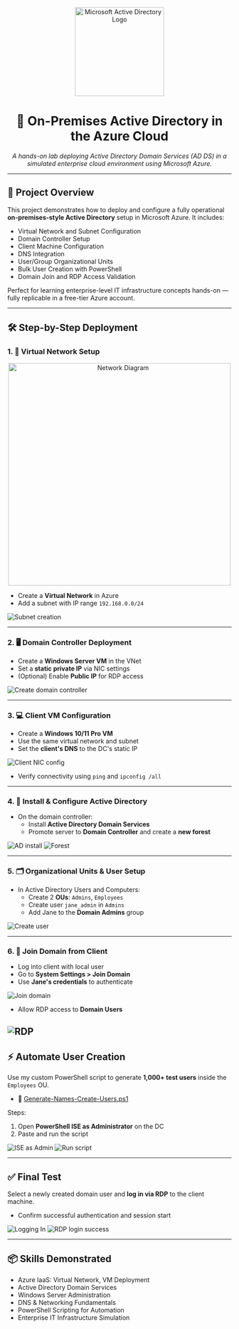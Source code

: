 <p align="center">
  <img src="https://github.com/user-attachments/assets/b7b4f74a-9292-44cb-be62-51027570cc9d" alt="Microsoft Active Directory Logo" width="200"/>
</p>

<h1 align="center">🏢 On-Premises Active Directory in the Azure Cloud</h1>

<p align="center"><i>A hands-on lab deploying Active Directory Domain Services (AD DS) in a simulated enterprise cloud environment using Microsoft Azure.</i></p>

---

## 🧠 Project Overview

This project demonstrates how to deploy and configure a fully operational **on-premises-style Active Directory** setup in Microsoft Azure. It includes:

- Virtual Network and Subnet Configuration
- Domain Controller Setup
- Client Machine Configuration
- DNS Integration
- User/Group Organizational Units
- Bulk User Creation with PowerShell
- Domain Join and RDP Access Validation

Perfect for learning enterprise-level IT infrastructure concepts hands-on — fully replicable in a free-tier Azure account.

---

## 🛠️ Step-by-Step Deployment

### 1. 🔧 Virtual Network Setup

<p align="center">
  <img src="https://github.com/user-attachments/assets/e55d8a59-3ecc-4126-bd61-f6a72605d711" alt="Network Diagram" width="500"/>
</p>

- Create a **Virtual Network** in Azure
- Add a subnet with IP range `192.168.0.0/24`

![Subnet creation](https://github.com/user-attachments/assets/6f508a04-f6c9-4e1a-8b18-8e0fa1b53ec7)

---

### 2. 🖥️ Domain Controller Deployment

- Create a **Windows Server VM** in the VNet
- Set a **static private IP** via NIC settings
- (Optional) Enable **Public IP** for RDP access

![Create domain controller](https://github.com/user-attachments/assets/018cd269-9e54-4072-a622-9a09714c3b59)

---

### 3. 💻 Client VM Configuration

- Create a **Windows 10/11 Pro VM**
- Use the same virtual network and subnet
- Set the **client's DNS** to the DC's static IP

![Client NIC config](https://github.com/user-attachments/assets/7e528fbb-81b9-4b51-a3f4-33b59ea9b548)

- Verify connectivity using `ping` and `ipconfig /all`

---

### 4. 🧩 Install & Configure Active Directory

- On the domain controller:
  - Install **Active Directory Domain Services**
  - Promote server to **Domain Controller** and create a **new forest**

![AD install](https://github.com/user-attachments/assets/9115468c-b6f3-4878-a4c4-08ecd091e93b)
![Forest](https://github.com/user-attachments/assets/72918066-f944-4dcd-a554-dd5be3c3cc91)

---

### 5. 🗂️ Organizational Units & User Setup

- In Active Directory Users and Computers:
  - Create 2 **OUs**: `Admins`, `Employees`
  - Create user `jane_admin` in `Admins`
  - Add Jane to the **Domain Admins** group

![Create user](https://github.com/user-attachments/assets/4fee8d28-a945-45e3-8787-fbf2486877a5)

---

### 6. 🔐 Join Domain from Client

- Log into client with local user
- Go to **System Settings > Join Domain**
- Use **Jane's credentials** to authenticate

![Join domain](https://github.com/user-attachments/assets/bd7c1522-b2a8-40c9-b0b3-7e3fc220f397)

- Allow RDP access to **Domain Users**

![RDP](https://github.com/user-attachments/assets/0570d4af-72c9-433d-ae90-2f5bf3c1493a)
---

## ⚡ Automate User Creation

Use my custom PowerShell script to generate **1,000+ test users** inside the `Employees` OU.

- 📄 [Generate-Names-Create-Users.ps1](https://github.com/melvin-et/configure-ad/blob/main/Generate-Names-Create-Users.ps1)

Steps:
1. Open **PowerShell ISE as Administrator** on the DC
2. Paste and run the script

![ISE as Admin](https://github.com/user-attachments/assets/02ef3b6f-fa56-4e5d-b2a6-edca566bd16d)
![Run script](https://github.com/user-attachments/assets/93ecf464-dfea-40d3-80d2-bb19fb002a93)

---

## ✅ Final Test

Select a newly created domain user and **log in via RDP** to the client machine.

- Confirm successful authentication and session start

![Logging In](https://github.com/user-attachments/assets/e6f13ae3-45bf-4615-9cb5-9362fb194137)
![RDP login success](https://github.com/user-attachments/assets/9c0b663c-adff-4a86-986d-c7861ca7a649)

---

## 📦 Skills Demonstrated

- Azure IaaS: Virtual Network, VM Deployment
- Active Directory Domain Services
- Windows Server Administration
- DNS & Networking Fundamentals
- PowerShell Scripting for Automation
- Enterprise IT Infrastructure Simulation

